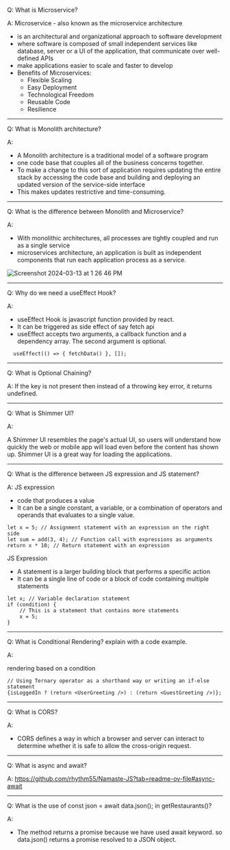 Q: What is Microservice?

A: 
Microservice - also known as the microservice architecture 
- is an architectural and organizational approach to software development
- where software is composed of small independent services like database,
  server or a UI of the application, that communicate over well-defined APIs
- make applications easier to scale and faster to develop
- Benefits of Microservices:
  - Flexible Scaling
  - Easy Deployment
  - Technological Freedom
  - Reusable Code
  - Resilience

***
 
Q: What is Monolith architecture?

A:
- A Monolith architecture is a traditional model of a software program
- one code base that couples all of the business concerns together.
- To make a change to this sort of application requires updating the entire stack by accessing the code base
  and building and deploying an updated version of the service-side interface
- This makes updates restrictive and time-consuming.

***
 
Q: What is the difference between Monolith and Microservice?

A:
- With monolithic architectures, all processes are tightly coupled and run as a single service
- microservices architecture, an application is built as independent components that
  run each application process as a service.

![Screenshot 2024-03-13 at 1 26 46 PM](https://github.com/rhythm55/Namaste-react-restart/assets/36883992/93a32c6b-8c5a-4593-a25a-3199234e8cc8)

***

Q: Why do we need a useEffect Hook?

A:

- useEffect Hook is javascript function provided by react.
- It can be triggered as side effect of say fetch api
- useEffect accepts two arguments, a callback function and a dependency array.
  The second argument is optional.
```
  useEffect(() => { fetchData() }, []);
```

***

Q: What is Optional Chaining?

A:
If the key is not present then instead of a throwing key error, it returns undefined.

***

Q: What is Shimmer UI?

A:

A Shimmer UI resembles the page's actual UI, 
so users will understand how quickly the web or mobile app will load 
even before the content has shown up. 
Shimmer UI is a great way for loading the applications.

***

Q: What is the difference between JS expression and JS statement?

A:
JS expression
- code that produces a value
- It can be a single constant, a variable, or a combination of operators
  and operands that evaluates to a single value. 
```
let x = 5; // Assignment statement with an expression on the right side
let sum = add(3, 4); // Function call with expressions as arguments
return x * 10; // Return statement with an expression
```

JS Expression
- A statement is a larger building block that performs a specific action
-  It can be a single line of code or a block of code containing multiple statements
```
let x; // Variable declaration statement
if (condition) {
    // This is a statement that contains more statements
    x = 5;
}
```

***

Q: What is Conditional Rendering? explain with a code example.

A:

rendering based on a condition
```
// Using Ternary operator as a shorthand way or writing an if-else statement
{isLoggedIn ? (return <UserGreeting />) : (return <GuestGreeting />)};
```

***

Q: What is CORS?

A:
- CORS defines a way in which a browser and server can interact to determine
  whether it is safe to allow the cross-origin request.

***

Q: What is async and await?

A:
https://github.com/rhythm55/Namaste-JS?tab=readme-ov-file#async-await

***

Q: What is the use of const json = await data.json(); in getRestaurants()?

A:
- The method returns a promise because we have used await keyword.
  so data.json() returns a promise resolved to a JSON object.












